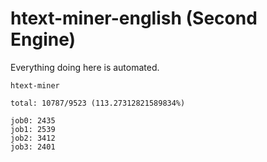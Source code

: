 # htext-miner-english (Second Engine)

Everything doing here is automated.

```
htext-miner

total: 10787/9523 (113.27312821589834%)

job0: 2435
job1: 2539
job2: 3412
job3: 2401
```